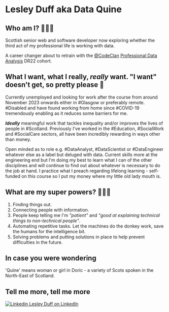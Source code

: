 # Lesley Duff aka Data Quine
## Who am I? 🙋🏻‍♀️

Scottish senior web and software developer now exploring whether the third act of my professional life is working with data.

A career changer about to retrain with the [@CodeClan](https://github.com/codeclan) [Professional Data Analysis](https://codeclan.com/courses/data-analysis/) DR22 cohort.

## What I want, what I really, *really* want. "I want" doesn't get, so pretty please 🙏

Currently unemployed and looking for work after the course from around November 2023 onwards either in #Glasgow or preferably remote. #Disabled and have found working from home since #COVID-19 tremendously enabling as it reduces some barriers for me.

***Ideally*** meaningful work that tackles inequality and/or improves the lives of people in #Scotland. 
Previously I've worked in the #Education, #SocialWork and #SocialCare sectors, all have been incredibly rewarding in ways other than money.

Open minded as to role e.g. #DataAnalyst, #DataScientist or #DataEngineer whatever else as a label but deluged with data. Current skills more at the engineering end but I'm doing my best to learn what I can of the other disciplines and will continue to find out about whatever is necessary to do the job at hand. I practice what I preach regarding lifelong learning - self-funded on this course so I put my money where my little old lady mouth is.

## What are my super powers? 🦸🏻‍♀️

1. Finding things out.
2. Connecting people with information.  
3. People keep telling me I'm *"patient"* and *"good at explaining technical things to non-technical people"*.
4. Automating repetitive tasks. Let the machines do the donkey work, save the humans for the intelligence bit.
5. Solving problems and putting solutions in place to help prevent difficulties in the future.

## In case you were wondering

'Quine' means woman or girl in Doric - a variety of Scots spoken in the North-East of Scotland.

## Tell me more, tell me more
[![Linkedin](https://i.stack.imgur.com/gVE0j.png) Lesley Duff on LinkedIn](https://www.linkedin.com/in/lesleyduff "You have seriously good taste if you've come this far and want more")

<!---
dataquine/dataquine is a ✨ special ✨ repository because its `README.md` (this file) appears on your GitHub profile.
You can click the Preview link to take a look at your changes.
--->
